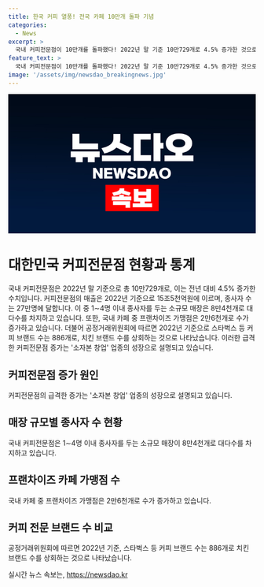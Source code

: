 ```yaml
---
title: 한국 커피 열풍! 전국 카페 10만개 돌파 기념
categories:
  - News
excerpt: >
  국내 커피전문점이 10만개를 돌파했다! 2022년 말 기준 10만729개로 4.5% 증가한 것으로 나타났다. 이 중 8만4천개는 종사자 1∼4명인 소규모 매장이 차지하며, 프랜차이즈 가맹점은 2만6천개다. 커피 브랜드 수는 886개로 치킨 브랜드보다 200개가 더 많다. 이는 소자본 창업 업종의 특징으로 보인다. 2022년 커피전문점 매출은 15조5천억원에 이르며, 종사자는 27만명에 달한다. (출처: 통계청, 공정거래위원회)
feature_text: >
  국내 커피전문점이 10만개를 돌파했다! 2022년 말 기준 10만729개로 4.5% 증가한 것으로 나타났다. 이 중 8만4천개는 종사자 1∼4명인 소규모 매장이 차지하며, 프랜차이즈 가맹점은 2만6천개다. 커피 브랜드 수는 886개로 치킨 브랜드보다 200개가 더 많다. 이는 소자본 창업 업종의 특징으로 보인다. 2022년 커피전문점 매출은 15조5천억원에 이르며, 종사자는 27만명에 달한다. (출처: 통계청, 공정거래위원회)
image: '/assets/img/newsdao_breakingnews.jpg'
---
```


<p><img src="/assets/img/newsdao_breakingnews.jpg" alt="koreaapp 속보" /></p>

<h1>대한민국 커피전문점 현황과 통계</h1>

<p data-ke-size="size16"></p>

<p>국내 커피전문점은 2022년 말 기준으로 총 10만729개로, 이는 전년 대비 4.5% 증가한 수치입니다. 커피전문점의 매출은 2022년 기준으로 15조5천억원에 이르며, 종사자 수는 27만명에 달합니다. 이 중 1∼4명 이내 종사자를 두는 소규모 매장은 8만4천개로 대다수를 차지하고 있습니다. 또한, 국내 카페 중 프랜차이즈 가맹점은 2만6천개로 수가 증가하고 있습니다. 더불어 공정거래위원회에 따르면 2022년 기준으로 스타벅스 등 커피 브랜드 수는 886개로, 치킨 브랜드 수를 상회하는 것으로 나타났습니다. 이러한 급격한 커피전문점 증가는 '소자본 창업' 업종의 성장으로 설명되고 있습니다.</p>

<p data-ke-size="size16"></p>

<h2 data-ke-size="size26">커피전문점 증가 원인</h2>

<p data-ke-size="size16">커피전문점의 급격한 증가는 '소자본 창업' 업종의 성장으로 설명되고 있습니다.</p>

<h2 data-ke-size="size26">매장 규모별 종사자 수 현황</h2>

<p data-ke-size="size16">국내 커피전문점은 1∼4명 이내 종사자를 두는 소규모 매장이 8만4천개로 대다수를 차지하고 있습니다.</p>

<h2 data-ke-size="size26">프랜차이즈 카페 가맹점 수</h2>

<p data-ke-size="size16">국내 카페 중 프랜차이즈 가맹점은 2만6천개로 수가 증가하고 있습니다.</p>

<h2 data-ke-size="size26">커피 전문 브랜드 수 비교</h2>

<p data-ke-size="size16">공정거래위원회에 따르면 2022년 기준, 스타벅스 등 커피 브랜드 수는 886개로 치킨 브랜드 수를 상회하는 것으로 나타났습니다.</p>
실시간 뉴스 속보는, <a href="https://newsdao.kr" rel="dofollow">https://newsdao.kr</a>


